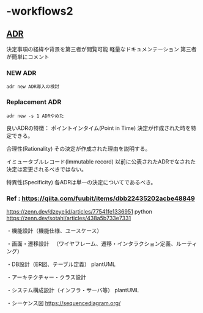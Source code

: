 # -workflows2
## [ADR](https://github.com/npryce/adr-tools)
決定事項の経緯や背景を第三者が閲覧可能
軽量なドキュメンテーション
第三者が簡単にコメント

### NEW ADR

```
adr new ADR導入の検討
```

### Replacement  ADR

```
adr new -s 1 ADRやめた
```

良いADRの特徴：
ポイントインタイム(Point in Time)
決定が作成された時を特定できる。

合理性(Rationality)
その決定が作成された理由を説明する。

イミュータブルレコード(Immutable record)
以前に公表されたADRでなされた決定は変更されるべきではない。

特異性(Specificity)
各ADRは単一の決定についてであるべき。

### Ref : https://qiita.com/fuubit/items/dbb22435202acbe48849




https://zenn.dev/dzeyelid/articles/77541fe1336951
python
https://zenn.dev/sotahi/articles/438a5b733e7331



・機能設計（機能仕様、ユースケース）

・画面・遷移設計
　（ワイヤフレーム、遷移・インタラクション定義、ルーティング）

・DB設計（ER図、テーブル定義）
plantUML

・アーキテクチャー・クラス設計

・システム構成設計（インフラ・サーバ等）
plantUML

・シーケンス図
https://sequencediagram.org/
